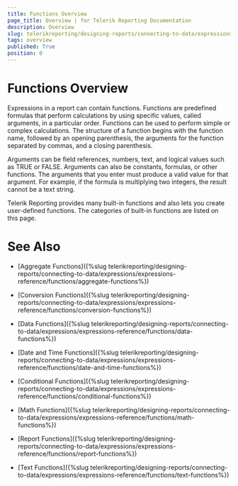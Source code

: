 ```yaml
---
title: Functions Overview
page_title: Overview | for Telerik Reporting Documentation
description: Overview
slug: telerikreporting/designing-reports/connecting-to-data/expressions/expressions-reference/functions/overview
tags: overview
published: True
position: 0
---
```


# Functions Overview



Expressions in a report can contain functions. Functions are predefined formulas that perform calculations by using specific values,      	called arguments, in a particular order. Functions can be used to perform simple or complex calculations. The structure of a function      	begins with the function name, followed by an opening parenthesis, the arguments for the function separated by commas, and a closing      	parenthesis.

Arguments can be field references, numbers, text, and logical values such as TRUE or FALSE. Arguments can also be constants, formulas,     	or other functions. The arguments that you enter must produce a valid value for that argument. For example, if the formula is      	multiplying two integers, the result cannot be a text string.

Telerik Reporting provides many built-in functions and also lets you create user-defined functions. The     	categories of built-in functions are listed on this page.     	

# See Also


 * [Aggregate Functions]({%slug telerikreporting/designing-reports/connecting-to-data/expressions/expressions-reference/functions/aggregate-functions%})

 * [Conversion Functions]({%slug telerikreporting/designing-reports/connecting-to-data/expressions/expressions-reference/functions/conversion-functions%})

 * [Data Functions]({%slug telerikreporting/designing-reports/connecting-to-data/expressions/expressions-reference/functions/data-functions%})

 * [Date and Time Functions]({%slug telerikreporting/designing-reports/connecting-to-data/expressions/expressions-reference/functions/date-and-time-functions%})

 * [Conditional Functions]({%slug telerikreporting/designing-reports/connecting-to-data/expressions/expressions-reference/functions/conditional-functions%})

 * [Math Functions]({%slug telerikreporting/designing-reports/connecting-to-data/expressions/expressions-reference/functions/math-functions%})

 * [Report Functions]({%slug telerikreporting/designing-reports/connecting-to-data/expressions/expressions-reference/functions/report-functions%})

 * [Text Functions]({%slug telerikreporting/designing-reports/connecting-to-data/expressions/expressions-reference/functions/text-functions%})
